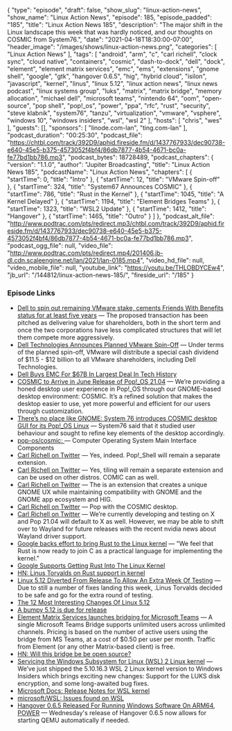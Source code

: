 {
  "type": "episode",
  "draft": false,
  "show_slug": "linux-action-news",
  "show_name": "Linux Action News",
  "episode": 185,
  "episode_padded": "185",
  "title": "Linux Action News 185",
  "description": "The major shift in the Linux landscape this week that was hardly noticed, and our thoughts on COSMIC from System76.",
  "date": "2021-04-18T18:30:00-07:00",
  "header_image": "/images/shows/linux-action-news.png",
  "categories": [
    "Linux Action News"
  ],
  "tags": [
    "android",
    "arm",
    "c",
    "carl richell",
    "clock sync",
    "cloud native",
    "containers",
    "cosmic",
    "dash-to-dock",
    "dell",
    "dock",
    "element",
    "element matrix services",
    "emc",
    "ems",
    "extensions",
    "gnome shell",
    "google",
    "gtk",
    "hangover 0.6.5",
    "hig",
    "hybrid cloud",
    "isilon",
    "javascript",
    "kernel",
    "linus",
    "linux 5.12",
    "linux action news",
    "linux news podcast",
    "linux systems group",
    "luks",
    "matrix",
    "matrix bridge",
    "memory allocation",
    "michael dell",
    "microsoft teams",
    "nintendo 64",
    "oom",
    "open-source",
    "pop shell",
    "pop!_os",
    "power",
    "ppa",
    "rfc",
    "rust",
    "security",
    "steve klabnik",
    "system76",
    "tanzu",
    "virtualization",
    "vmware",
    "vsphere",
    "windows 10",
    "windows insiders",
    "wsl",
    "wsl 2"
  ],
  "hosts": [
    "chris",
    "wes"
  ],
  "guests": [],
  "sponsors": [
    "linode.com-lan",
    "ting.com-lan"
  ],
  "podcast_duration": "00:25:30",
  "podcast_file": "https://chtbl.com/track/392D9/aphid.fireside.fm/d/1437767933/dec90738-e640-45e5-b375-4573052f4bf4/86db7877-4b54-4671-bc0a-fe77bd1bb786.mp3",
  "podcast_bytes": 18728489,
  "podcast_chapters": {
    "version": "1.1.0",
    "author": "Jupiter Broadcasting",
    "title": "Linux Action News 185",
    "podcastName": "Linux Action News",
    "chapters": [
      {
        "startTime": 0,
        "title": "Intro"
      },
      {
        "startTime": 12,
        "title": "VMware Spin-off"
      },
      {
        "startTime": 324,
        "title": "System67 Announces COSMIC"
      },
      {
        "startTime": 786,
        "title": "Rust in the Kernel"
      },
      {
        "startTime": 1045,
        "title": "A Kernel Delayed"
      },
      {
        "startTime": 1194,
        "title": "Element Bridges Teams"
      },
      {
        "startTime": 1323,
        "title": "WSL2 Update"
      },
      {
        "startTime": 1412,
        "title": "Hangover"
      },
      {
        "startTime": 1465,
        "title": "Outro"
      }
    ]
  },
  "podcast_alt_file": "http://www.podtrac.com/pts/redirect.mp3/chtbl.com/track/392D9/aphid.fireside.fm/d/1437767933/dec90738-e640-45e5-b375-4573052f4bf4/86db7877-4b54-4671-bc0a-fe77bd1bb786.mp3",
  "podcast_ogg_file": null,
  "video_file": "http://www.podtrac.com/pts/redirect.mp4/201406.jb-dl.cdn.scaleengine.net/lan/2021/lan-0185.mp4",
  "video_hd_file": null,
  "video_mobile_file": null,
  "youtube_link": "https://youtu.be/THLOBDYCEw4",
  "jb_url": "/144812/linux-action-news-185/",
  "fireside_url": "/185"
}


### Episode Links

  * [Dell to spin out remaining VMware stake, cements Friends With Benefits status for at least five years](https://www.theregister.com/2021/04/15/dell_spins_out_vmware/ "Dell to spin out remaining VMware stake, cements Friends With Benefits status for at least five years") — The proposed transaction has been pitched as delivering value for shareholders, both in the short term and once the two corporations have less complicated structures that will let them compete more aggressively. 
  * [Dell Technologies Announces Planned VMware Spin-Off](https://corporate.delltechnologies.com/en-us/newsroom/announcements/detailpage.press-releases~usa~2021~04~april-14th-2021-announcement.htm#/filter-on/Country:en-us "Dell Technologies Announces Planned VMware Spin-Off") — Under terms of the planned spin-off, VMware will distribute a special cash dividend of $11.5 - $12 billion to all VMware shareholders, including Dell Technologies. 
  * [Dell Buys EMC For $67B In Largest Deal In Tech History](https://techcrunch.com/2015/10/12/dell-buys-emc-for-67b-in-largest-deal-in-tech-history/ "Dell Buys EMC For $67B In Largest Deal In Tech History")
  * [COSMIC to Arrive in June Release of Pop!_OS 21.04](https://blog.system76.com/post/648371526931038208/cosmic-to-arrive-in-june-release-of-popos-2104 "COSMIC to Arrive in June Release of Pop!_OS 21.04") — We’re providing a honed desktop user experience in Pop!_OS through our GNOME-based desktop environment: COSMIC. It’s a refined solution that makes the desktop easier to use, yet more powerful and efficient for our users through customization. 
  * [There’s no place like GNOME: System 76 introduces COSMIC desktop GUI for its Pop!_OS Linux](https://www.theregister.com/2021/04/14/system_76_introduces_cosmic_desktop/ "There’s no place like GNOME: System 76 introduces COSMIC desktop GUI for its Pop!_OS Linux") — System76 said that it studied user behaviour and sought to refine key elements of the desktop accordingly. 
  * [pop-os/cosmic: ](https://github.com/pop-os/cosmic "pop-os/cosmic: ") — Computer Operating System Main Interface Components 
  * [Carl Richell on Twitter](https://twitter.com/carlrichell/status/1382769371068592129?s=28 "Carl Richell on Twitter") — Yes, indeed. Pop!_Shell will remain a separate extension.
  * [Carl Richell on Twitter](https://twitter.com/carlrichell/status/1382300129948962818?s=28 "Carl Richell on Twitter") — Yes, tiling will remain a separate extension and can be used on other distros. COMIC can as well. 
  * [Carl Richell on Twitter](https://twitter.com/carlrichell/status/1382167164497514498?s=28 "Carl Richell on Twitter") — The is an extension that creates a unique GNOME UX while maintaining compatibility with GNOME and the GNOME app ecosystem and HIG. 
  * [Carl Richell on Twitter](https://twitter.com/carlrichell/status/1382092942668668928?s=28 "Carl Richell on Twitter") — Pop with the COSMIC desktop. 
  * [Carl Richell on Twitter](https://twitter.com/carlrichell/status/1382045073198739463?s=28 "Carl Richell on Twitter") — We’re currently developing and testing on X and Pop 21.04 will default to X as well. However, we may be able to shift over to Wayland for future releases with the recent nvidia news about Wayland driver support. 
  * [Google backs effort to bring Rust to the Linux kernel](https://www.zdnet.com/article/google-backs-effort-to-bring-rust-to-the-linux-kernel/ "Google backs effort to bring Rust to the Linux kernel") — "We feel that Rust is now ready to join C as a practical language for implementing the kernel." 
  * [Google Supports Getting Rust Into The Linux Kernel](https://www.phoronix.com/scan.php?page=news_item&px=Google-Supports-Rust-Kernel "Google Supports Getting Rust Into The Linux Kernel")
  * [HN: Linus Torvalds on Rust support in kernel](https://news.ycombinator.com/item?id=26831841 "HN: Linus Torvalds on Rust support in kernel")
  * [Linux 5.12 Diverted From Release To Allow An Extra Week Of Testing](https://www.phoronix.com/scan.php?page=news_item&px=Linux-5.12-rc8 "Linux 5.12 Diverted From Release To Allow An Extra Week Of Testing") — Due to still a number of fixes landing this week, .Linus Torvalds decided to be safe and go for the extra round of testing. 
  * [The 12 Most Interesting Changes Of Linux 5.12](https://www.phoronix.com/scan.php?page=news_item&px=Linux-5.12-Top-Features "The 12 Most Interesting Changes Of Linux 5.12")
  * [A bumpy 5.12 is due for release](https://www.phoronix.com/scan.php?page=news_item&px=Linux-5.12-rc7-Released "A bumpy 5.12 is due for release")
  * [Element Matrix Services launches bridging for Microsoft Teams](https://element.io/blog/ems-launches-bridging-for-microsoft-teams/ "Element Matrix Services launches bridging for Microsoft Teams") — A single Microsoft Teams Bridge supports unlimited users across unlimited channels. Pricing is based on the number of active users using the bridge from MS Teams, at a cost of $0.50 per user per month. Traffic from Element (or any other Matrix-based client) is free. 
  * [HN: Will this bridge be be open source?](https://news.ycombinator.com/item?id=26827287 "HN: Will this bridge be be open source?")
  * [Servicing the Windows Subsystem for Linux (WSL) 2 Linux kernel](https://devblogs.microsoft.com/commandline/servicing-the-windows-subsystem-for-linux-wsl-2-linux-kernel/ "Servicing the Windows Subsystem for Linux \(WSL\) 2 Linux kernel") — We’ve just shipped the 5.10.16.3 WSL 2 Linux kernel version to Windows Insiders which brings exciting new changes: Support for the LUKS disk encryption, and some long-awaited bug fixes. 
  * [Microsoft Docs: Release Notes for WSL kernel ](https://docs.microsoft.com/en-us/windows/wsl/kernel-release-notes "Microsoft Docs: Release Notes for WSL kernel ")
  * [microsoft/WSL: Issues found on WSL](https://github.com/microsoft/wsl "microsoft/WSL: Issues found on WSL")
  * [Hangover 0.6.5 Released For Running Windows Software On ARM64, POWER](https://www.phoronix.com/scan.php?page=news_item&px=Hangover-0.6.5-Released "Hangover 0.6.5 Released For Running Windows Software On ARM64, POWER") — Wednesday's release of Hangover 0.6.5 now allows for starting QEMU automatically if needed.


